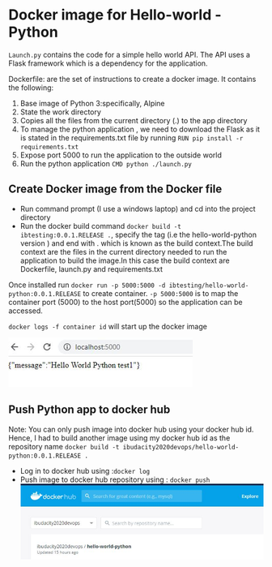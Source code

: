 # Docker image for Hello-world - Python

`Launch.py` contains the code for a simple hello world API. The API uses a Flask framework which is a dependency for the application.

Dockerfile: are the set of instructions to create a docker image. It contains the following:
1. Base image of Python 3:specifically, Alpine
2. State the work directory
3. Copies all the files from the current directory (.) to the app directory
4. To manage the python application , we need to download the Flask as it is stated in the requirements.txt file by running `RUN pip install -r requirements.txt`
5. Expose port 5000 to run the application to the outside world
6. Run the python application `CMD python ./launch.py`

## Create Docker image from the Docker file
- Run command prompt (I use a windows laptop) and cd into the project directory
- Run the docker build command `docker build -t ibtesting:0.0.1.RELEASE .`, specify the tag (i.e the hello-world-python version ) and end with . which is known as the build context.The build context are the files in the current directory needed to run the application to build the image.In this case the build context are Dockerfile, launch.py and requirements.txt

Once installed run `docker run -p 5000:5000 -d ibtesting/hello-world-python:0.0.1.RELEASE` to create container. 
`-p 5000:5000` is to map the container port (5000) to the host port(5000) so the application can be accessed.

`docker logs -f container id` will start up the docker image

![](https://github.com/ibejalon/Docker_Practice/blob/master/hello-world-python/screen_shots/application_running.JPG)

## Push Python app to docker hub
Note: You can only push image into docker hub using your docker hub id. Hence, I had to build another image using my docker hub id as the repository name  `docker build -t ibudacity2020devops/hello-world-python:0.0.1.RELEASE .`
- Log in to docker hub using :`docker log`
- Push image to docker hub repository using : `docker push` ![dockerhub_repo](https://github.com/ibejalon/Docker_Practice/blob/master/hello-world-python/screen_shots/dockerhub_repo.JPG)

